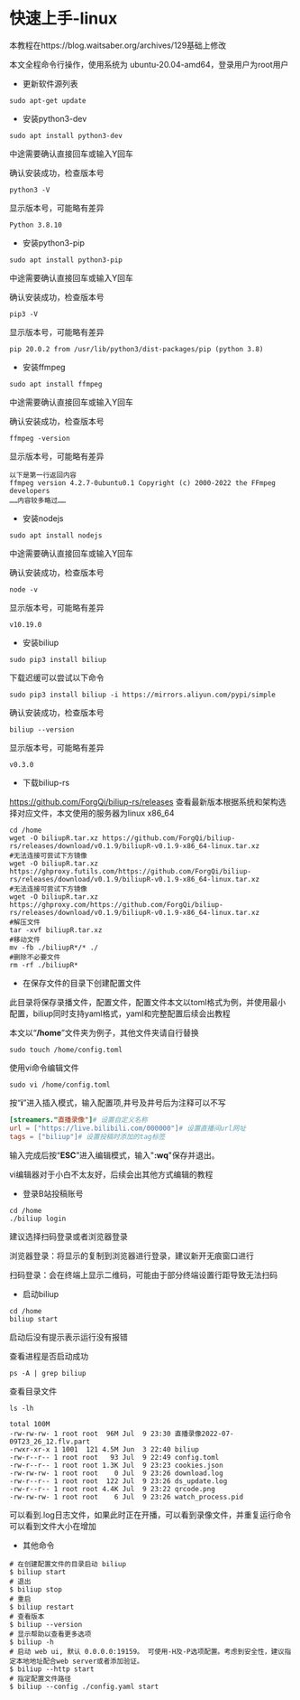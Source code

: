 # 快速上手-linux

本教程在https://blog.waitsaber.org/archives/129基础上修改

本文全程命令行操作，使用系统为 ubuntu-20.04-amd64，登录用户为root用户

- 更新软件源列表

``` shell
sudo apt-get update
```

- 安装python3-dev

```shell
sudo apt install python3-dev
```
中途需要确认直接回车或输入Y回车

确认安装成功，检查版本号

``` shell
python3 -V
```
显示版本号，可能略有差异
``` shell
Python 3.8.10
```

- 安装python3-pip

``` shell
sudo apt install python3-pip
```

中途需要确认直接回车或输入Y回车

确认安装成功，检查版本号

``` shell
pip3 -V
```

显示版本号，可能略有差异

``` shell
pip 20.0.2 from /usr/lib/python3/dist-packages/pip (python 3.8)
```

- 安装ffmpeg

```shell
sudo apt install ffmpeg
```
中途需要确认直接回车或输入Y回车

确认安装成功，检查版本号

``` shell
ffmpeg -version
```

显示版本号，可能略有差异

``` shell
以下是第一行返回内容
ffmpeg version 4.2.7-0ubuntu0.1 Copyright (c) 2000-2022 the FFmpeg developers
……内容较多略过……
```

- 安装nodejs

```shell
sudo apt install nodejs
```
中途需要确认直接回车或输入Y回车

确认安装成功，检查版本号

``` shell
node -v
```

显示版本号，可能略有差异

``` shell
v10.19.0
```

- 安装biliup

```shell
sudo pip3 install biliup 
```

下载迟缓可以尝试以下命令

``` shell
sudo pip3 install biliup -i https://mirrors.aliyun.com/pypi/simple
```

确认安装成功，检查版本号

``` shell
biliup --version
```

显示版本号，可能略有差异

``` shell
v0.3.0
```

- 下载biliup-rs

https://github.com/ForgQi/biliup-rs/releases 查看最新版本根据系统和架构选择对应文件，本文使用的服务器为linux x86_64

``` shell
cd /home
wget -O biliupR.tar.xz https://github.com/ForgQi/biliup-rs/releases/download/v0.1.9/biliupR-v0.1.9-x86_64-linux.tar.xz
#无法连接可尝试下方镜像
wget -O biliupR.tar.xz https://ghproxy.futils.com/https://github.com/ForgQi/biliup-rs/releases/download/v0.1.9/biliupR-v0.1.9-x86_64-linux.tar.xz
#无法连接可尝试下方镜像
wget -O biliupR.tar.xz https://ghproxy.com/https://github.com/ForgQi/biliup-rs/releases/download/v0.1.9/biliupR-v0.1.9-x86_64-linux.tar.xz
#解压文件
tar -xvf biliupR.tar.xz
#移动文件
mv -fb ./biliupR*/* ./
#删除不必要文件
rm -rf ./biliupR*
```

- 在保存文件的目录下创建配置文件

此目录将保存录播文件，配置文件，配置文件本文以toml格式为例，并使用最小配置，biliup同时支持yaml格式，yaml和完整配置后续会出教程

本文以“**/home**”文件夹为例子，其他文件夹请自行替换

```shell
sudo touch /home/config.toml
```

使用vi命令编辑文件

```shell
sudo vi /home/config.toml
```

按“**i**”进入插入模式，输入配置项,井号及井号后为注释可以不写

```toml
[streamers."直播录像"]# 设置自定义名称
url = ["https://live.bilibili.com/000000"]# 设置直播间url网址
tags = ["biliup"]# 设置投稿时添加的tag标签
```

输入完成后按“**ESC**”进入编辑模式，输入"**:wq**"保存并退出。

vi编辑器对于小白不太友好，后续会出其他方式编辑的教程

- 登录B站投稿账号

``` shell
cd /home
./biliup login
```

建议选择扫码登录或者浏览器登录

浏览器登录：将显示的复制到浏览器进行登录，建议新开无痕窗口进行

扫码登录：会在终端上显示二维码，可能由于部分终端设置行距导致无法扫码

- 启动biliup

``` shell
cd /home
biliup start
```

启动后没有提示表示运行没有报错

查看进程是否启动成功

``` shell
ps -A | grep biliup
```

查看目录文件

``` shell
ls -lh
```
``` shell
total 100M
-rw-rw-rw- 1 root root  96M Jul  9 23:30 直播录像2022-07-09T23_26_12.flv.part
-rwxr-xr-x 1 1001  121 4.5M Jun  3 22:40 biliup
-rw-r--r-- 1 root root   93 Jul  9 22:49 config.toml
-rw-r--r-- 1 root root 1.3K Jul  9 23:23 cookies.json
-rw-rw-rw- 1 root root    0 Jul  9 23:26 download.log
-rw-r--r-- 1 root root  122 Jul  9 23:26 ds_update.log
-rw-r--r-- 1 root root 4.4K Jul  9 23:22 qrcode.png
-rw-rw-rw- 1 root root    6 Jul  9 23:26 watch_process.pid
```
可以看到.log日志文件，如果此时正在开播，可以看到录像文件，并重复运行命令可以看到文件大小在增加

- 其他命令

``` shell
# 在创建配置文件的目录启动 biliup
$ biliup start
# 退出
$ biliup stop
# 重启
$ biliup restart
# 查看版本
$ biliup --version
# 显示帮助以查看更多选项
$ biliup -h
# 启动 web ui, 默认 0.0.0.0:19159。 可使用-H及-P选项配置。考虑到安全性，建议指定本地地址配合web server或者添加验证。
$ biliup --http start
# 指定配置文件路径
$ biliup --config ./config.yaml start
```

